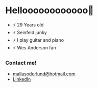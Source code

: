 # Helloooooooooooo👋

- ⚡ 29 Years old
- ⚡ Seinfeld junky
- ⚡ I play guitar and piano
- ⚡ Wes Anderson fan

### Contact me!

- [mallasoderlund@hotmail.com](mailto:mallasoderlund@hotmail.com)
- [LinkedIn](https://www.linkedin.com/in/malin-söderlund-2ab9b215a)
